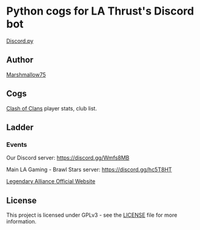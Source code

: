 # Python cogs for LA Thrust's Discord bot

[Discord.py](https://discordpy.readthedocs.io/en/latest/)

## Author
[Marshmallow75](https://github.com/Marshmallow75)

## Cogs

[Clash of Clans](https://clashofclans.com/) player stats, club list.

## Ladder

### Events

Our Discord server: https://discord.gg/Wmfs8MB

Main LA Gaming - Brawl Stars server: https://discord.gg/hc5T8HT

[Legendary Alliance Official Website](http://legendaryalliancegaming.com/)

## License
This project is licensed under GPLv3 - see the [LICENSE](https://github.com/Marshmallow75/LA-Thrust/blob/master/License) file for more information.



